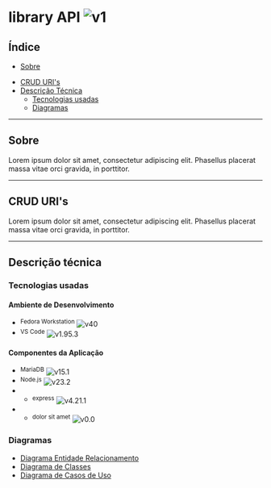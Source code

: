 # library API ![v1](https://img.shields.io/badge/version-1-informational)

## Índice

-   [Sobre](#sobre)
<!---   [Autenticação e Segurança](#auth)-->
-   [CRUD URI's](#URIs)
-   [Descrição Técnica](#descrica_tecnica)
    -   [Tecnologias usadas](#descrica_tecnica-techs)
    -   [Diagramas](#descrica_tecnica-diagramas)

---

## Sobre <a name = "sobre"></a>

Lorem ipsum dolor sit amet, consectetur adipiscing elit. Phasellus placerat massa vitae orci gravida, in porttitor.

---
<!--
## Autenticação e Segurança <a name = "auth"></a>

Lorem ipsum dolor sit amet, consectetur adipiscing elit. Phasellus placerat massa vitae orci gravida, in porttitor.

---
-->
## CRUD URI's <a name = "URIs"></a>

Lorem ipsum dolor sit amet, consectetur adipiscing elit. Phasellus placerat massa vitae orci gravida, in porttitor.

---

## Descrição técnica <a name = "descrica_tecnica"></a>

### Tecnologias usadas <a name = "descrica_tecnica-techs"></a>

#### Ambiente de Desenvolvimento
-   <span style="vertical-align: middle;" ><sup>Fedora Workstation</sup> ![v40](https://img.shields.io/badge/version-40-informational)</span>
-   <span style="vertical-align: middle;" ><sup>VS Code</sup> ![v1.95.3](https://img.shields.io/badge/version-1.95.3-informational)</span>

#### Componentes da Aplicação
-   <span style="vertical-align: middle;" ><sup>MariaDB</sup> ![v15.1](https://img.shields.io/badge/version-15.1-informational)</span>
-   <span style="vertical-align: middle;" ><sup>Node.js</sup> ![v23.2](https://img.shields.io/badge/version-23.2-informational)</span>
-   -   <span style="vertical-align: middle;" ><sup>express</sup> ![v4.21.1](https://img.shields.io/badge/version-4.21.1-informational)</span>
-   -   <span style="vertical-align: middle;" ><sup>dolor sit amet</sup> ![v0.0](https://img.shields.io/badge/version-0.0.0-informational)</span>

### Diagramas <a name = "descrica_tecnica-diagramas"></a>
- [Diagrama Entidade Relacionamento](https://github.com/devKaos117/library/documentation/api_der.pdf)
- [Diagrama de Classes](https://github.com/devKaos117/library/documentation/api_dc.pdf)
- [Diagrama de Casos de Uso](https://github.com/devKaos117/library/documentation/api_dcu.pdf)
